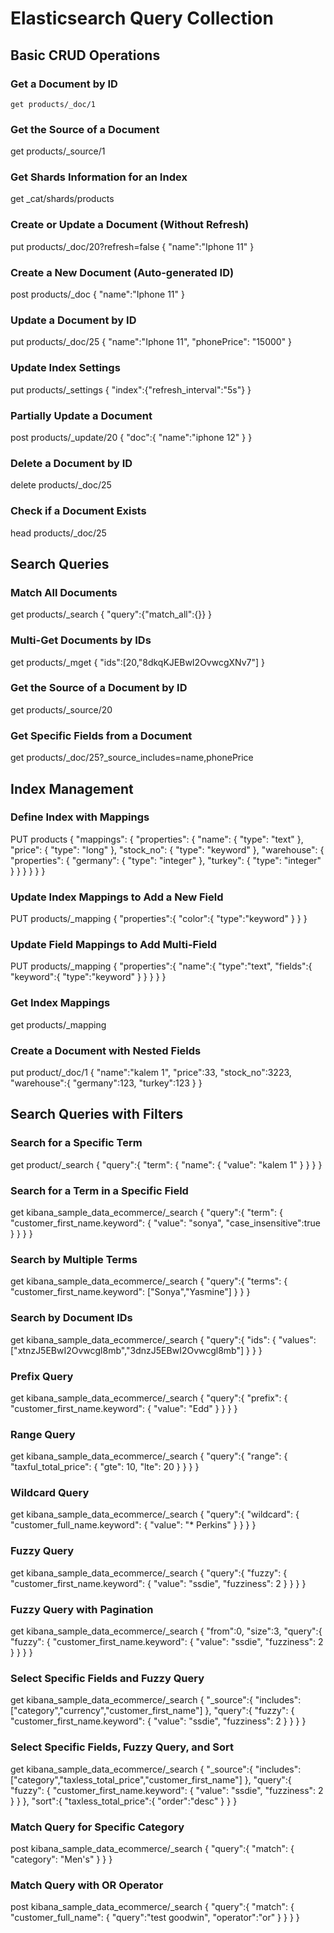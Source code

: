 # Elasticsearch Query Collection

## Basic CRUD Operations
### Get a Document by ID
```
get products/_doc/1
```
### Get the Source of a Document
get products/_source/1

### Get Shards Information for an Index
get _cat/shards/products

### Create or Update a Document (Without Refresh)
put products/_doc/20?refresh=false
{
  "name":"Iphone 11"
}

### Create a New Document (Auto-generated ID)
post products/_doc
{
  "name":"Iphone 11"
}
### Update a Document by ID
put products/_doc/25
{
  "name":"Iphone 11",
  "phonePrice": "15000"
}

### Update Index Settings
put products/_settings
{
  "index":{"refresh_interval":"5s"}
}

### Partially Update a Document
post products/_update/20
{
  "doc":{
    "name":"iphone 12"
  }
}

### Delete a Document by ID
delete products/_doc/25

### Check if a Document Exists
head products/_doc/25

## Search Queries
### Match All Documents
get products/_search
{
  "query":{"match_all":{}}
}

### Multi-Get Documents by IDs
get products/_mget
{
  "ids":[20,"8dkqKJEBwI2OvwcgXNv7"]
}

### Get the Source of a Document by ID
get products/_source/20

### Get Specific Fields from a Document
get products/_doc/25?_source_includes=name,phonePrice

## Index Management
### Define Index with Mappings
PUT products
{
  "mappings": {
    "properties": {
      "name": {
        "type": "text"
      },
      "price": {
        "type": "long"
      },
      "stock_no": {
        "type": "keyword"
      },
      "warehouse": {
        "properties": {
          "germany": {
            "type": "integer"
          },
          "turkey": {
            "type": "integer"
          }
        }
      }
    }
  }
}

### Update Index Mappings to Add a New Field
PUT products/_mapping
{
  "properties":{
    "color":{
      "type":"keyword"
    }
  }
}

### Update Field Mappings to Add Multi-Field
PUT products/_mapping
{
  "properties":{
    "name":{
    "type":"text",
    "fields":{
      "keyword":{
        "type":"keyword"
      }
    }
  }
  }
}

### Get Index Mappings
get products/_mapping

### Create a Document with Nested Fields
put product/_doc/1
{
  "name":"kalem 1",
  "price":33,
  "stock_no":3223,
  "warehouse":{
    "germany":123,
    "turkey":123
  }
}

## Search Queries with Filters
### Search for a Specific Term
get product/_search
{
  "query":{
    "term": {
      "name": {
        "value": "kalem 1"
      }
    }
  }
}

### Search for a Term in a Specific Field
get kibana_sample_data_ecommerce/_search
{
  "query":{
    "term": {
      "customer_first_name.keyword": {
        "value": "sonya",
        "case_insensitive":true
      }
    }
  }
}

### Search by Multiple Terms
get kibana_sample_data_ecommerce/_search
{
  "query":{
    "terms": {
      "customer_first_name.keyword": ["Sonya","Yasmine"]
    }
  }
}

### Search by Document IDs
get kibana_sample_data_ecommerce/_search
{
  "query":{
    "ids": {
      "values": ["xtnzJ5EBwI2Ovwcgl8mb","3dnzJ5EBwI2Ovwcgl8mb"]
    }
  }
}

### Prefix Query
get kibana_sample_data_ecommerce/_search
{
  "query":{
    "prefix": {
      "customer_first_name.keyword": {
        "value": "Edd"
      }
    }
  }
}

### Range Query
get kibana_sample_data_ecommerce/_search
{
  "query":{
    "range": {
      "taxful_total_price": {
        "gte": 10,
        "lte": 20
      }
    }
  }
}

### Wildcard Query
get kibana_sample_data_ecommerce/_search
{
  "query":{
    "wildcard": {
      "customer_full_name.keyword": {
        "value": "* Perkins"
      }
    }
    }
}

### Fuzzy Query
get kibana_sample_data_ecommerce/_search
{
  "query":{
    "fuzzy": {
      "customer_first_name.keyword": {
        "value": "ssdie",
        "fuzziness": 2
      }
    }
  }
}

### Fuzzy Query with Pagination
get kibana_sample_data_ecommerce/_search
{
  "from":0,
  "size":3,
  "query":{
    "fuzzy": {
      "customer_first_name.keyword": {
        "value": "ssdie",
        "fuzziness": 2
      }
    }
  }
}

### Select Specific Fields and Fuzzy Query
get kibana_sample_data_ecommerce/_search
{
  "_source":{
    "includes":["category","currency","customer_first_name"]
  },
  "query":{
    "fuzzy": {
      "customer_first_name.keyword": {
        "value": "ssdie",
        "fuzziness": 2
      }
    }
  }
}

### Select Specific Fields, Fuzzy Query, and Sort
get kibana_sample_data_ecommerce/_search
{
  "_source":{
    "includes":["category","taxless_total_price","customer_first_name"]
  },
  "query":{
    "fuzzy": {
      "customer_first_name.keyword": {
        "value": "ssdie",
        "fuzziness": 2
      }
    }
  },
  "sort":{
    "taxless_total_price":{
      "order":"desc"
    }
  }
}

### Match Query for Specific Category
post kibana_sample_data_ecommerce/_search
{
  "query":{
    "match": {
      "category": "Men's"
    }
  }
}

### Match Query with OR Operator
post kibana_sample_data_ecommerce/_search
{
  "query":{
    "match": {
      "customer_full_name": {
        "query":"test goodwin",
        "operator":"or"
      }
    }
  }
}













